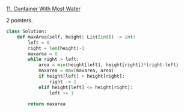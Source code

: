 [11. Container With Most Water](https://leetcode.com/problems/container-with-most-water/)

2 pointers.

```py
class Solution:
    def maxArea(self, height: List[int]) -> int:
        left = 0
        right = len(height)-1
        maxarea = 0
        while right > left:
            area = min(height[left], height[right])*(right-left)
            maxarea = max(maxarea, area)
            if height[left] > height[right]:
                right -= 1
            elif height[left] <= height[right]:
                left += 1
        
        return maxarea
```

